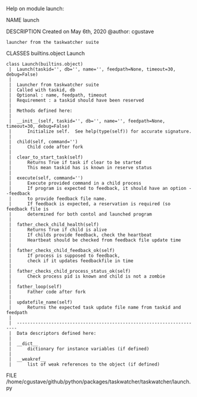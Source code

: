 Help on module launch:

NAME
    launch

DESCRIPTION
    Created on May 6th, 2020
    @author: cgustave
    
    launcher from the taskwatcher suite

CLASSES
    builtins.object
        Launch
    
    class Launch(builtins.object)
     |  Launch(taskid='', db='', name='', feedpath=None, timeout=30, debug=False)
     |  
     |  Launcher from taskwatcher suite
     |  Called with taskid, db
     |  Optional : name, feedpath, timeout
     |  Requirement : a taskid should have been reserved
     |  
     |  Methods defined here:
     |  
     |  __init__(self, taskid='', db='', name='', feedpath=None, timeout=30, debug=False)
     |      Initialize self.  See help(type(self)) for accurate signature.
     |  
     |  child(self, command='')
     |      Child code after fork
     |  
     |  clear_to_start_task(self)
     |      Returns True if task if clear to be started
     |      This mean taskid has is known in reserve status
     |  
     |  execute(self, command='')
     |      Execute provided command in a child process
     |      If program is expected to feedback, it should have an option --feedback
     |      to provide feedback file name.
     |      If feedback is expected, a reservation is required (so feedback file is
     |      determined for both contol and launched program
     |  
     |  father_check_child_health(self)
     |      Returns True if child is alive
     |      If childs provide feedback, check the heartbeat   
     |      Heartbeat should be checked from feedback file update time
     |  
     |  father_checks_child_feedback_ok(self)
     |      If process is supposed to feedback,
     |      check if it updates feedbackfile in time
     |  
     |  father_checks_child_process_status_ok(self)
     |      Check process pid is known and child is not a zombie
     |  
     |  father_loop(self)
     |      Father code after fork
     |  
     |  updatefile_name(self)
     |      Returns the expected task update file name from taskid and feedpath
     |  
     |  ----------------------------------------------------------------------
     |  Data descriptors defined here:
     |  
     |  __dict__
     |      dictionary for instance variables (if defined)
     |  
     |  __weakref__
     |      list of weak references to the object (if defined)

FILE
    /home/cgustave/github/python/packages/taskwatcher/taskwatcher/launch.py


